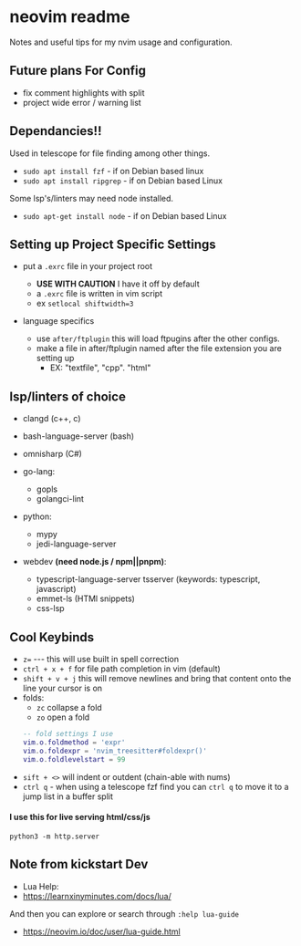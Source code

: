 # neovim readme
Notes and useful tips for my nvim usage and configuration.

## Future plans For Config
- fix comment highlights with split
- project wide error / warning list

## Dependancies!!
Used in telescope for file finding among other things.
- `sudo apt install fzf` - if on Debian based linux
- `sudo apt install ripgrep` - if on Debian based Linux

Some lsp's/linters may need node installed.
- `sudo apt-get install node` - if on Debian based Linux

## Setting up Project Specific Settings
- put a `.exrc` file in your project root
    - **USE WITH CAUTION** I have it off by default
    - a `.exrc` file is written in vim script
    - ex `setlocal shiftwidth=3`

- language specifics
    - use `after/ftplugin` this will load ftpugins after the other configs.
    - make a file in after/ftplugin named after the file extension you are setting up
        - EX: "textfile", "cpp". "html"

## lsp/linters of choice
- clangd                (c++, c)
- bash-language-server  (bash)
- omnisharp             (C#)

- go-lang:
    - gopls
    - golangci-lint

- python:
    - mypy
    - jedi-language-server

- webdev **(need node.js / npm||pnpm)**:
    - typescript-language-server tsserver (keywords: typescript, javascript)
    - emmet-ls          (HTMl snippets)
    - css-lsp

## Cool Keybinds
- `z=` --- this will use built in spell correction
- `ctrl + x + f` for file path completion in vim (default)
- `shift + v + j` this will remove newlines and bring that content onto the line your cursor is on
- folds:
    - `zc` collapse a fold
    - `zo` open a fold
    ```lua
    -- fold settings I use
    vim.o.foldmethod = 'expr'
    vim.o.foldexpr = 'nvim_treesitter#foldexpr()'
    vim.o.foldlevelstart = 99
    ```
- `sift + <>` will indent or outdent (chain-able with nums)
- `ctrl q` - when using a telescope fzf find you can `ctrl q` to move it to a jump list in a buffer split

#### I use this for live serving html/css/js
`python3 -m http.server`

## Note from kickstart Dev
- Lua Help:
- https://learnxinyminutes.com/docs/lua/

And then you can explore or search through `:help lua-guide`
- https://neovim.io/doc/user/lua-guide.html

